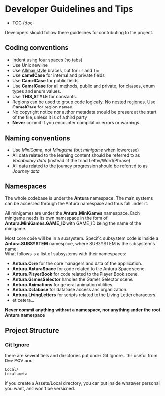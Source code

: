 # Developer Guidelines and Tips
* TOC
{:toc}

Developers should follow these guidelines for contributing to the project.

## Coding conventions

  * Indent using four spaces (no tabs)
  * Use Unix newline
  * Use [Allman style](http://en.wikipedia.org/wiki/Indent_style#Allman_style) braces, but for `if` and `for`
  * Use **camelCase** for internal and private fields
  * Use **CamelCase** for public fields
  * Use **CamelCase** for all methods, public and private, for classes, enum types and enum values.
  * Use **THIS_STYLE** for constants.
  * Regions can be used to group code logically. No nested regiones. Use **CamelCase** for region names.
  * No copyright notice nor author metadata should be present at the start of the file, unless it is of a third party
  * **Never** commit if you encounter compilation errors or warnings.

## Naming conventions

- Use *MiniGame*, not *Minigame* (but *minigame* when lowercase)
- All data related to the learning content should be referred to as *Vocabulary data* (instead of the triad Letter/Word/Phrase)
- All data related to the journey progression should be referred to as *Journey data*

## Namespaces

The whole codebase is under the **Antura** namespace.
The main systems can be accessed through the Antura namespace and thus fall under it.

All minigames are under the **Antura.MiniGames** namespace.
Each minigame needs its own namespace in the form of **Antura.MiniGames.GAME_ID** with GAME_ID being the name of the minigame.

Most core code will be in a subsystem.
Specific subsystem code is inside a **Antura.SUBSYSTEM** namespace, where SUBSYSTEM is the subsystem's name.  
What follows is a list of subsystems with their namespaces:

 * **Antura.Core** for the core managers and data of the appllication.
 * **Antura.AnturaSpace** for code related to the Antura Space scene.
 * **Antura.PlayerBook** for code related to the Player Book scene.
 * **Antura.GamesSelector** handles the Games Selector scene.
 * **Antura.Animations** for general animation utilities.
 * **Antura.Database** for database access and organization.
 * **Antura.LivingLetters** for scripts related to the Living Letter characters.
 * et cetera...

**Never commit anything without a namespace, nor anything under the root Antura namespace**

## Project Structure
### Git Ignore

there are several fiels and directories put under Git Ignore.. the useful from Dev POV are:

```
Local/
Local.meta
```

if you create a Assets/Local directory, you can put inside whatever personal you want, and won't be versioned.
